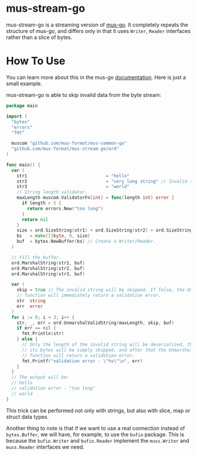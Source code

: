# mus-stream-go
mus-stream-go is a streaming version of [mus-go](https://github.com/mus-format/mus-go).
It completely repeats the structure of mus-go, and differs only in that it uses 
`Writer`, `Reader` interfaces rather than а slice of bytes.

# How To Use
You can learn more about this in the mus-go [documentation](https://github.com/mus-format/mus-go#how-to-use). 
Here is just a small example.

mus-stream-go is able to skip invalid data from the byte stream:
```go
package main

import (
  "bytes"
  "errors"
  "fmt"

  muscom "github.com/mus-format/mus-common-go"
  "github.com/mus-format/mus-stream-go/ord"
)

func main() {
  var (
    str1                              = "hello"
    str2                              = "very long string" // Invalid string.
    str3                              = "world"
    // String length validator.
    maxLength muscom.ValidatorFn[int] = func(length int) error {
      if length > 5 {
        return errors.New("too long")
      }
      return nil
    }
    size = ord.SizeString(str1) + ord.SizeString(str2) + ord.SizeString(str3)
    bs   = make([]byte, 0, size)
    buf  = bytes.NewBuffer(bs) // Create a Writer/Reader.
  )

  // Fill the buffer.
  ord.MarshalString(str1, buf)
  ord.MarshalString(str2, buf)
  ord.MarshalString(str3, buf)

  var (
    skip = true // The invalid string will be skipped. If false, the Unmarshal 
    // function will immediately return a validation error.
    str  string
    err  error
  )
  for i := 0; i < 3; i++ {
    str, _, err = ord.UnmarshalValidString(maxLength, skip, buf)
    if err == nil {
      fmt.Println(str)
    } else {
      // Only the length of the invalid string will be deserialized, the rest of
      // its bytes will be simply skipped, and after that the Unmarshal
      // function will return a validation error.			
      fmt.Printf("validation error - \"%v\"\n", err)
    }
  }
  // The output will be:
  // hello
  // validation error - "too long"
  // world
}
```
This trick can be performed not only with strings, but also with slice, map or 
struct data types.

Another thing to note is that if we want to use a real connection instead of 
`bytes.Buffer`, we will have, for example, to use the `bufio` package. This is 
because the `bufio.Writer` and `bufio.Reader` implement the `muss.Writer` and 
`muss.Reader` interfaces we need.




